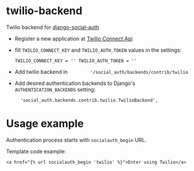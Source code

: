 twilio-backend
==============

Twilio backend for [django-social-auth](https://github.com/omab/django-social-auth)

* Register a new application at [Twilio Connect Api](https://www.twilio.com/user/account/connect/apps)

* fill `TWILIO_CONNECT_KEY` and `TWILIO_AUTH_TOKEN` values in the settings:


    `TWILIO_CONNECT_KEY = ''
     TWILIO_AUTH_TOKEN = ''
`
* Add twilio backend in `        '/social_auth/backends/contrib/twilio`

* Add desired authentication backends to Django's `AUTHENTICATION_BACKENDS` setting:

        'social_auth.backends.contrib.twilio.TwilioBackend',

    
Usage example
==============
Authentication process starts with `socialauth_begin` URL.

Template code example:

`<a href="{% url socialauth_begin 'twilio' %}">Enter using Twilio</a>`
